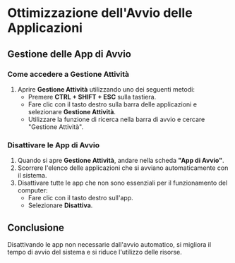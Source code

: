 # Ottimizzazione dell'Avvio delle Applicazioni

## Gestione delle App di Avvio

### Come accedere a Gestione Attività
1. Aprire **Gestione Attività** utilizzando uno dei seguenti metodi:
   - Premere **CTRL + SHIFT + ESC** sulla tastiera.
   - Fare clic con il tasto destro sulla barra delle applicazioni e selezionare **Gestione Attività**.
   - Utilizzare la funzione di ricerca nella barra di avvio e cercare "Gestione Attività".

### Disattivare le App di Avvio
1. Quando si apre **Gestione Attività**, andare nella scheda **"App di Avvio"**.
2. Scorrere l'elenco delle applicazioni che si avviano automaticamente con il sistema.
3. Disattivare tutte le app che non sono essenziali per il funzionamento del computer:
   - Fare clic con il tasto destro sull'app.
   - Selezionare **Disattiva**.

## Conclusione
Disattivando le app non necessarie dall'avvio automatico, si migliora il tempo di avvio del sistema 
e si riduce l'utilizzo delle risorse.  
